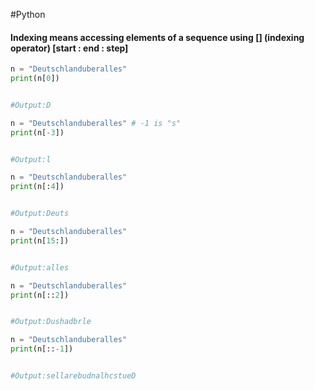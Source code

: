#Python 
#### Indexing means accessing elements of a sequence using [] (indexing operator) [start : end : step]

```python
n = "Deutschlanduberalles"
print(n[0])


#Output:D
```

```python
n = "Deutschlanduberalles" # -1 is "s"
print(n[-3])


#Output:l
```

```python
n = "Deutschlanduberalles"
print(n[:4])


#Output:Deuts
```

```python
n = "Deutschlanduberalles"
print(n[15:])


#Output:alles
```

```python
n = "Deutschlanduberalles"
print(n[::2])


#Output:Dushadbrle
```

```python
n = "Deutschlanduberalles"
print(n[::-1])


#Output:sellarebudnalhcstueD
```

